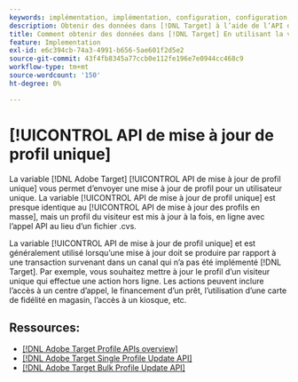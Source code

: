 ```yaml
---
keywords: implémentation, implémentation, configuration, configuration, mise à jour de profil unique
description: Obtenir des données dans [!DNL Target] à l’aide de l’API de mise à jour de profil unique.
title: Comment obtenir des données dans [!DNL Target] En utilisant la variable [!UICONTROL API de mise à jour de profil unique]?
feature: Implementation
exl-id: e6c394cb-74a3-4991-b656-5ae601f2d5e2
source-git-commit: 43f4fb8345a77ccb0e112fe196e7e0944cc468c9
workflow-type: tm+mt
source-wordcount: '150'
ht-degree: 0%

---
```


# [!UICONTROL API de mise à jour de profil unique]

La variable [!DNL Adobe Target] [!UICONTROL API de mise à jour de profil unique] vous permet d’envoyer une mise à jour de profil pour un utilisateur unique. La variable [!UICONTROL API de mise à jour de profil unique] est presque identique au [!UICONTROL API de mise à jour des profils en masse], mais un profil du visiteur est mis à jour à la fois, en ligne avec l’appel API au lieu d’un fichier .cvs.

La variable [!UICONTROL API de mise à jour de profil unique] et est généralement utilisé lorsqu’une mise à jour doit se produire par rapport à une transaction survenant dans un canal qui n’a pas été implémenté [!DNL Target]. Par exemple, vous souhaitez mettre à jour le profil d’un visiteur unique qui effectue une action hors ligne. Les actions peuvent inclure l’accès à un centre d’appel, le financement d’un prêt, l’utilisation d’une carte de fidélité en magasin, l’accès à un kiosque, etc.

## Ressources:

* [[!DNL Adobe Target Profile APIs overview]](/help/dev/administer/profile-api/profile-api-overview.md)
* [[!DNL Adobe Target Single Profile Update API]](/help/dev/administer/profile-api/profile-single-api.md)
* [[!DNL Adobe Target Bulk Profile Update API]](/help/dev/administer/profile-api/profile-bulk-api.md)
